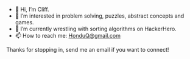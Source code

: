 - 👋 Hi, I’m Cliff.
- 👀 I’m interested in problem solving, puzzles, abstract concepts and games.
- 🌱 I’m currently wrestling with sorting algorithms on HackerHero.
- 📫 How to reach me: HonduQ@gmail.com

Thanks for stopping in, send me an email if you want to connect! 

<!---
HonduQ/HonduQ is a ✨ special ✨ repository because its `README.md` (this file) appears on your GitHub profile.
You can click the Preview link to take a look at your changes.
--->
